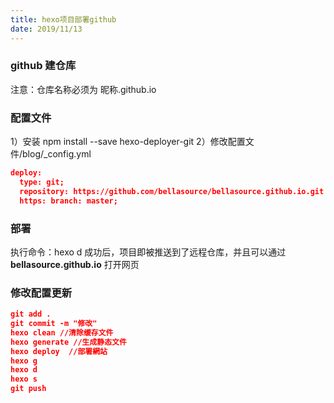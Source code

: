 ```yaml
---
title: hexo项目部署github
date: 2019/11/13
---
```


### github 建仓库

注意：仓库名称必须为 昵称.github.io

### 配置文件

1）安装 npm install --save hexo-deployer-git
2）修改配置文件/blog/\_config.yml

```json
deploy:
  type: git;
  repository: https://github.com/bellasource/bellasource.github.io.git
  https: branch: master;
```

### 部署

执行命令：hexo d
成功后，项目即被推送到了远程仓库，并且可以通过 **bellasource.github.io** 打开网页

### 修改配置更新

```json
git add .
git commit -m "修改"
hexo clean //清除缓存文件
hexo generate //生成静态文件
hexo deploy  //部署網站
hexo g
hexo d
hexo s
git push
```
